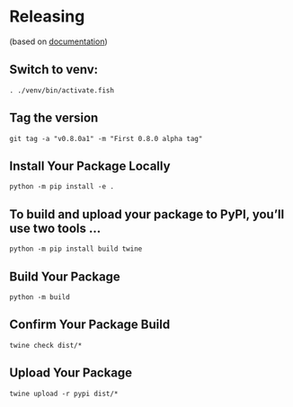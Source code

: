 # Releasing

(based on [documentation](https://realpython.com/pypi-publish-python-package/))


## Switch to venv:
```
. ./venv/bin/activate.fish
```
## Tag the version
```
git tag -a "v0.8.0a1" -m "First 0.8.0 alpha tag"
```
## Install Your Package Locally
```
python -m pip install -e .
```
## To build and upload your package to PyPI, you’ll use two tools ...
```
python -m pip install build twine
```
## Build Your Package
```
python -m build
```
## Confirm Your Package Build
```
twine check dist/*
```
## Upload Your Package
```
twine upload -r pypi dist/*
```
